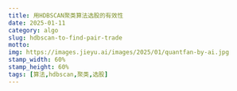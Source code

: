 ```yaml
---
title: 用HDBSCAN聚类算法选股的有效性
date: 2025-01-11
category: algo
slug: hdbscan-to-find-pair-trade
motto: 
img: https://images.jieyu.ai/images/2025/01/quantfan-by-ai.jpg
stamp_width: 60%
stamp_height: 60%
tags: [算法,hdbscan,聚类,选股]
---
```




